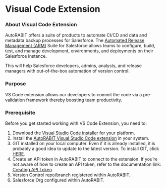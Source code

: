 # Visual Code Extension

### About Visual Code Extension

AutoRABIT offers a suite of products to automate CI/CD and data and metadata backup processes for Salesforce. The [Automated Release Management (ARM)](https://www.autorabit.com/products/automated-release-management/) Suite for Salesforce allows teams to configure, build, test, and manage development, environments, and deployments on their Salesforce instance.

This will help Salesforce developers, admins, analysts, and release managers with out-of-the-box automation of version control.

### Purpose

VS Code extension allows our developers to commit the code via a pre-validation framework thereby boosting team productivity.

### Prerequisite

Before you get started working with VS Code Extension, you need to:

1. Download the [Visual Studio Code installer](https://code.visualstudio.com/download) for your platform.
2. Install the [AutoRABIT Visual Studio Code extension](https://marketplace.visualstudio.com/items?itemName=autorabit-dev.autorabit) in your system.
3. GIT installed on your local computer. Even if it is already installed, it is probably a good idea to update to the latest version. To install GIT, click [HERE](https://git-scm.com/book/en/v2/Getting-Started-Installing-Git).&#x20;
4. Create an API token in AutoRABIT to connect to the extension. If you’re not aware of how to create an API token, refer to the documentation link: [Creating API Token](../../create-api-token.md).
5. Version Control repo/branch registered within AutoRABIT.
6. Salesforce Org configured within AutoRABIT.
